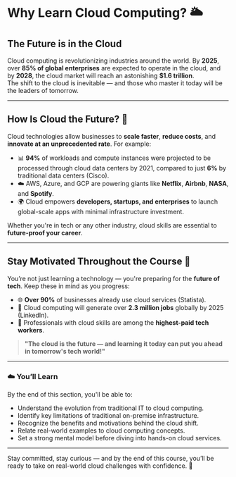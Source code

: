 # Why Learn Cloud Computing? 🌥️

## The Future is in the Cloud  
Cloud computing is revolutionizing industries around the world. By **2025**, over **85% of global enterprises** are expected to operate in the cloud, and by **2028**, the cloud market will reach an astonishing **$1.6 trillion**.  
The shift to the cloud is inevitable — and those who master it today will be the leaders of tomorrow.

---

## How Is Cloud the Future? 🚀  
Cloud technologies allow businesses to **scale faster**, **reduce costs**, and **innovate at an unprecedented rate**. For example:

- 📊 **94%** of workloads and compute instances were projected to be processed through cloud data centers by 2021, compared to just **6%** by traditional data centers (Cisco).
- ☁️ AWS, Azure, and GCP are powering giants like **Netflix**, **Airbnb**, **NASA**, and **Spotify**.
- 🌍 Cloud empowers **developers, startups, and enterprises** to launch global-scale apps with minimal infrastructure investment.

Whether you're in tech or any other industry, cloud skills are essential to **future-proof your career**.

---

## Stay Motivated Throughout the Course 💪  
You’re not just learning a technology — you're preparing for the **future of tech**. Keep these in mind as you progress:

- 🌐 **Over 90%** of businesses already use cloud services (Statista).
- 👥 Cloud computing will generate over **2.3 million jobs** globally by 2025 (LinkedIn).
- 💸 Professionals with cloud skills are among the **highest-paid tech workers**.

> **"The cloud is the future — and learning it today can put you ahead in tomorrow's tech world!"**

---


### ☁️ You’ll Learn

By the end of this section, you'll be able to:

- Understand the evolution from traditional IT to cloud computing.
- Identify key limitations of traditional on-premise infrastructure.
- Recognize the benefits and motivations behind the cloud shift.
- Relate real-world examples to cloud computing concepts.
- Set a strong mental model before diving into hands-on cloud services.

---
Stay committed, stay curious — and by the end of this course, you’ll be ready to take on real-world cloud challenges with confidence. 🚀
